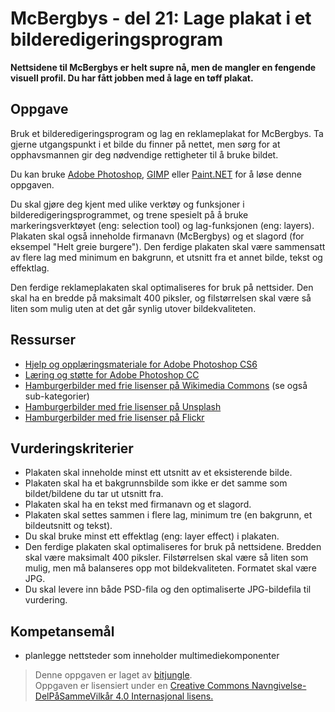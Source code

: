 # McBergbys - del 21: Lage plakat i et bilderedigeringsprogram

**Nettsidene til McBergbys er helt supre nå, men de mangler en fengende visuell profil. Du har fått jobben med å lage en tøff plakat.**

## Oppgave

Bruk et bilderedigeringsprogram og lag en reklameplakat for McBergbys. Ta gjerne utgangspunkt i et bilde du finner på nettet, men sørg for at opphavsmannen gir deg nødvendige rettigheter til å bruke bildet.

Du kan bruke [Adobe Photoshop](https://www.adobe.com/no/products/photoshop.html), [GIMP](https://www.gimp.org/) eller [Paint.NET](http://www.getpaint.net/index.html) for å løse denne oppgaven.

Du skal gjøre deg kjent med ulike verktøy og funksjoner i bilderedigeringsprogrammet, og trene spesielt på å bruke markeringsverktøyet (eng: selection tool) og lag-funksjonen (eng: layers). Plakaten skal også inneholde firmanavn (McBergbys) og et slagord (for eksempel "Helt greie burgere"). Den ferdige plakaten skal være sammensatt av flere lag med minimum en bakgrunn, et utsnitt fra et annet bilde, tekst og effektlag.

Den ferdige reklameplakaten skal optimaliseres for bruk på nettsider. Den skal ha en bredde på maksimalt 400 piksler, og filstørrelsen skal være så liten som mulig uten at det går synlig utover bildekvaliteten.


## Ressurser

* [Hjelp og opplæringsmateriale for Adobe Photoshop CS6](https://helpx.adobe.com/no/photoshop/topics-cs6.html)
* [Læring og støtte for Adobe Photoshop CC](https://helpx.adobe.com/no/photoshop.html?mv=other)
* [Hamburgerbilder med frie lisenser på Wikimedia Commons](https://commons.wikimedia.org/wiki/Category:Hamburgers) (se også sub-kategorier)
* [Hamburgerbilder med frie lisenser på Unsplash](https://unsplash.com/search?utf8=%E2%9C%93&keyword=hamburger&button=)
* [Hamburgerbilder med frie lisenser på Flickr](https://www.flickr.com/search/?text=hamburger&license=2%2C3%2C4%2C5%2C6%2C9)


## Vurderingskriterier

* Plakaten skal inneholde minst ett utsnitt av et eksisterende bilde.
* Plakaten skal ha et bakgrunnsbilde som ikke er det samme som bildet/bildene du tar ut utsnitt fra.
* Plakaten skal ha en tekst med firmanavn og et slagord.
* Plakaten skal settes sammen i flere lag, minimum tre (en bakgrunn, et bildeutsnitt og tekst).
* Du skal bruke minst ett effektlag (eng: layer effect) i plakaten.
* Den ferdige plakaten skal optimaliseres for bruk på nettsidene. Bredden skal være maksimalt 400 piksler. Filstørrelsen skal være så liten som mulig, men må balanseres opp mot bildekvaliteten. Formatet skal være JPG.
* Du skal levere inn både PSD-fila og den optimaliserte JPG-bildefila til vurdering.

## Kompetansemål

* planlegge nettsteder som inneholder multimediekomponenter

>Denne oppgaven er laget av [bitjungle](https://github.com/bitjungle).  
>Oppgaven er lisensiert under en
>[Creative Commons Navngivelse-DelPåSammeVilkår 4.0 Internasjonal lisens.
](http://creativecommons.org/licenses/by-sa/4.0/)
